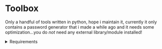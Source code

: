 # Toolbox
Only a handful of tools written in python, hope i maintain it, currently it only contains a password generator that i made a while ago and it needs some optimization...you do *not* need any external library/module installed!

<details>
	<summary>Requirements</summary>
	<div><h1> Python</h1></div>
	<div>1. I recommend the latest and greatest version of Python 3, im currently using 3.12.4</div>
		
</details>
